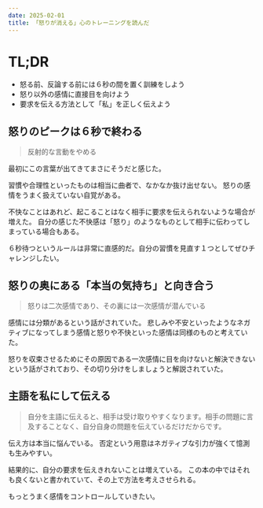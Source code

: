 ```yaml
---
date: 2025-02-01
title: 「怒りが消える」心のトレーニングを読んだ
---
```


# TL;DR

- 怒る前、反論する前には６秒の間を置く訓練をしよう
- 怒り以外の感情に直接目を向けよう
- 要求を伝える方法として「私」を正しく伝えよう

## 怒りのピークは６秒で終わる

> 反射的な言動をやめる

最初にこの言葉が出てきてまさにそうだと感じた。

習慣や合理性といったものは相当に曲者で、なかなか抜け出せない。
怒りの感情をうまく扱えていない自覚がある。

不快なことはあれど、起こることはなく相手に要求を伝えられないような場合が増えた。
自分の感じた不快感は「怒り」のようなものとして相手に伝わってしまっている場合もある。

６秒待つというルールは非常に直感的だ。自分の習慣を見直す１つとしてぜひチャレンジしたい。

## 怒りの奥にある「本当の気持ち」と向き合う

> 怒りは二次感情であり、その裏には一次感情が潜んでいる

感情には分類があるという話がされていた。
悲しみや不安といったようなネガティブになってしまう感情と怒りや不快といった感情は同様のものと考えていた。

怒りを収束させるためにその原因である一次感情に目を向けないと解決できないという話がされており、その切り分けをしましょうと解説されていた。

## 主語を私にして伝える

> 自分を主語に伝えると、相手は受け取りやすくなります。相手の問題に言及することなく、自分自身の問題を伝えているだけだからです。

伝え方は本当に悩んでいる。
否定という用意はネガティブな引力が強くて憶測も生みやすい。

結果的に、自分の要求を伝えきれないことは増えている。
この本の中ではそれも良くないと書かれていて、その上で方法を考えさせられる。

もっとうまく感情をコントロールしていきたい。
